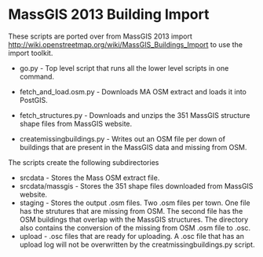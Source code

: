 MassGIS 2013 Building Import
=======================
These scripts are ported over from MassGIS 2013 import http://wiki.openstreetmap.org/wiki/MassGIS_Buildings_Import to use the import toolkit. 

 - go.py - Top level script that runs all the lower level scripts in one command.

 - fetch_and_load.osm.py - Downloads MA OSM extract and loads it into PostGIS.
 - fetch_structures.py - Downloads and unzips the 351 MassGIS structure shape files from MassGIS website.
 - createmissingbuildings.py - Writes out an OSM file per down of buildings that are present in the MassGIS data and missing from OSM.

The scripts create the following subdirectories

 - srcdata - Stores the Mass OSM extract file.
 - srcdata/massgis - Stores the 351 shape files downloaded from MassGIS website.
 - staging - Stores the output .osm files. Two .osm files per town. One file has the strutures that are missing from OSM. The second file has the OSM buildings that overlap with the MassGIS structures. The directory also contains the conversion of the missing from OSM .osm file to .osc.
 - upload - .osc files that are ready for uploading. A .osc file that has an upload log will not be overwritten by the creatmissingbuildings.py script.

